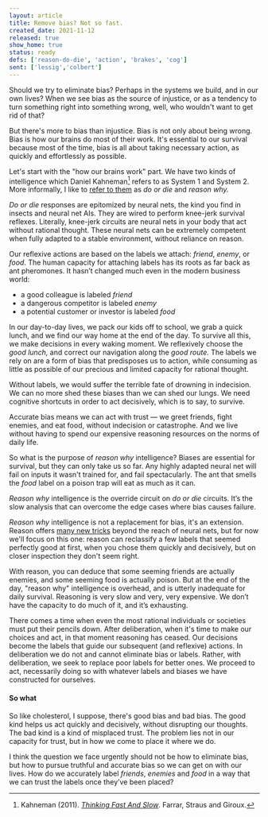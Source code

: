 ```yaml
---
layout: article
title: Remove bias? Not so fast.
created_date: 2021-11-12
released: true
show_home: true
status: ready
defs: ['reason-do-die', 'action', 'brakes', 'cog']
sent: ['lessig','colbert']
---
```


<!-- start_excerpt -->
Should we try to eliminate bias? Perhaps in the systems we build, and in our own lives?
When we see bias as the source of injustice, or as a tendency to turn something
right into something wrong, well, who wouldn't want to get rid of that?
<!-- end_excerpt -->

But there's more to bias than injustice. Bias is not only about being wrong.
Bias is how our brains do most of their work. It's essential to our survival
because most of the time, bias is all about taking necessary action,
as quickly and effortlessly as possible.

Let's start with the "how our brains work" part. We have two kinds of
intelligence which Daniel Kahneman[^1] refers to as System 1 and
System 2. More informally, I like to [refer to them](../definitions/reason-do-die)
as *do or die* and *reason why.*

[^1]: Kahneman (2011). [*Thinking Fast And Slow*](https://www.amazon.com/dp/0374533555/). Farrar, Straus and Giroux.

*Do or die* responses are epitomized by neural nets, the kind you find
in insects and neural net AIs. They are wired to perform knee-jerk survival reflexes.
Literally, knee-jerk circuits are neural nets in your body that act without rational thought.
These neural nets can be extremely competent when fully adapted to a stable environment,
without reliance on reason.

Our reflexive actions are based on the labels we attach: *friend*, *enemy*, or *food*.
The human capacity for attaching labels has its roots as far back as ant pheromones.
It hasn’t changed much even in the modern business world:

<ul class="nodotli mb-4">
  <li>a good colleague is labeled <i>friend</i></li>
  <li>a dangerous competitor is labeled <i>enemy</i></li>
  <li>a potential customer or investor is labeled <i>food</i></li>
</ul>

In our day-to-day lives, we pack our kids off to school, we grab a quick
lunch, and we find our way home at the end of the day. To survive all this,
we make decisions in every waking moment. We reflexively choose the *good lunch,*
and correct our navigation along the *good route.* The labels we rely on are a
form of bias that predisposes us to action, while consuming as little as possible
of our precious and limited capacity for rational thought.

Without labels, we would suffer the terrible fate of drowning in indecision.
We can no more shed these biases than we can shed our lungs.
We need cognitive shortcuts in order to act decisively, which is to say, to survive.

Accurate bias means we can act with trust &mdash; we greet friends,
fight enemies, and eat food, without indecision or catastrophe.
And we live without having to spend our expensive reasoning
resources on the norms of daily life.

So what is the purpose of *reason why* intelligence?  Biases are
essential for survival, but they can only take us so far. Any highly
adapted neural net will fail on inputs it wasn't trained for, and fail
spectacularly.  The ant that smells the *food* label on a poison trap
will eat as much as it can.

*Reason why* intelligence is the override circuit on *do or die*
circuits. It’s the slow analysis that can overcome the edge cases
where bias causes failure. 

*Reason why* intelligence is not a replacement for bias, it's an
extension. Reason offers [many new tricks](../definitions/cog) beyond
the reach of neural nets, but for now we'll focus on this one: reason
can reclassify a few labels that seemed perfectly good at first, when
you chose them quickly and decisively, but on closer inspection they
don't seem right.

With reason, you can deduce that some seeming friends are actually
enemies, and some seeming food is actually poison. But at the end of
the day, "reason why" intelligence is overhead, and is utterly
inadequate for daily survival. Reasoning is very slow and very, very
expensive. We don’t have the capacity to do much of it, and it’s
exhausting.

There comes a time when even the most rational individuals or societies must
put their pencils down. After deliberation, when it's time to make our choices
and act, in that moment reasoning has ceased. Our decisions become the labels
that guide our subsequent (and reflexive) actions. In deliberation we do not
and cannot eliminate bias or labels. Rather, with deliberation, we seek
to replace poor labels for better ones. We proceed to act, necessarily
doing so with whatever labels and biases we have constructed for ourselves.

#### So what

So like cholesterol, I suppose, there's good bias and bad bias.
The good kind helps us act quickly and decisively, without disrupting our thoughts.
The bad kind is a kind of misplaced trust. The problem lies not in our
capacity for trust, but in how we come to place it where we do.

I think the question we face urgently should not be how to eliminate bias,
but how to pursue truthful and accurate bias so we can get on with our lives.
How do we accurately label *friends*, *enemies* and *food* in a way
that we can trust the labels once they’ve been placed?

